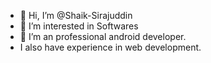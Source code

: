 - 👋 Hi, I’m @Shaik-Sirajuddin
- 👀 I’m interested in Softwares
- 🌱 I’m an professional android developer.
- I also have experience in web development.

<!---
Shaik-Sirajuddin/Shaik-Sirajuddin is a ✨ special ✨ repository because its `README.md` (this file) appears on your GitHub profile.
You can click the Preview link to take a look at your changes.
--->
